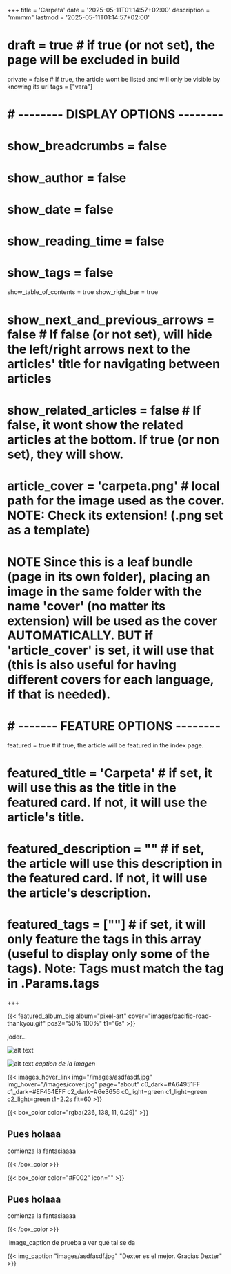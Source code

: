 +++
title = 'Carpeta'
date = '2025-05-11T01:14:57+02:00'
description = "mmmm"
lastmod = '2025-05-11T01:14:57+02:00'
# draft = true # if true (or not set), the page will be excluded in build
private = false # If true, the article wont be listed and will only be visible by knowing its url
tags = ["vara"]
# # -------- DISPLAY OPTIONS --------
# show_breadcrumbs = false
# show_author = false
# show_date = false
# show_reading_time = false
# show_tags = false
show_table_of_contents = true
show_right_bar = true
# show_next_and_previous_arrows = false # If false (or not set), will hide the left/right arrows next to the articles' title for navigating between articles
# show_related_articles = false # If false, it wont show the related articles at the bottom. If true (or non set), they will show.
# article_cover = 'carpeta.png' # local path for the image used as the cover. NOTE: Check its extension! (.png set as a template)
# NOTE Since this is a leaf bundle (page in its own folder), placing an image in the same folder with the name 'cover' (no matter its extension) will be used as the cover AUTOMATICALLY. BUT if 'article_cover' is set, it will use that (this is also useful for having different covers for each language, if that is needed).
# # ------- FEATURE OPTIONS --------
featured = true # if true, the article will be featured in the index page.
# featured_title = 'Carpeta' # if set, it will use this as the title in the featured card. If not, it will use the article's title.
# featured_description = "" # if set, the article will use this description in the featured card. If not, it will use the article's description.
# featured_tags = [""] # if set, it will only feature the tags in this array (useful to display only some of the tags). Note: Tags must match the tag in .Params.tags

+++

{{< featured_album_big album="pixel-art" cover="images/pacific-road-thankyou.gif" pos2="50% 100%" t1="6s" >}}

joder...

![alt text](images/asdfasdf.jpg "caption")


![alt text](images/asdfasdf.jpg)
*caption de la imagen*


{{< images_hover_link img="/images/asdfasdf.jpg" img_hover="/images/cover.jpg" page="about" c0_dark=#A64951FF c1_dark=#EF454EFF c2_dark=#6e3656 c0_light=green c1_light=green c2_light=green t1=2.2s fit=60 >}}



{{< box_color color="rgba(236, 138, 11, 0.29)" >}}

## Pues holaaa

comienza la fantasiaaaa

{{< /box_color >}}


{{< box_color color="#F002" icon="" >}}

## Pues holaaa

comienza la fantasiaaaa

{{< /box_color >}}






<section>
    <img src="images/asdfasdf.jpg" alt>
    <span>image_caption de prueba a ver qué tal se da</span>
</section>

{{< img_caption "images/asdfasdf.jpg" "Dexter es el mejor. Gracias Dexter" >}}